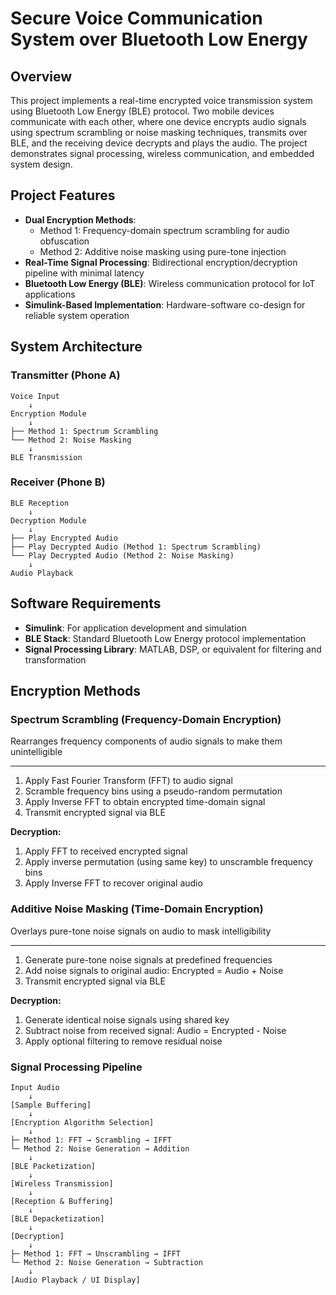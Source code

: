 # Secure Voice Communication System over Bluetooth Low Energy

## Overview
This project implements a real-time encrypted voice transmission system using Bluetooth Low Energy (BLE) protocol. Two mobile devices communicate with each other, where one device encrypts audio signals using spectrum scrambling or noise masking techniques, transmits over BLE, and the receiving device decrypts and plays the audio. The project demonstrates signal processing, wireless communication, and embedded system design.

## Project Features

- **Dual Encryption Methods**: 
  - Method 1: Frequency-domain spectrum scrambling for audio obfuscation
  - Method 2: Additive noise masking using pure-tone injection
- **Real-Time Signal Processing**: Bidirectional encryption/decryption pipeline with minimal latency
- **Bluetooth Low Energy (BLE)**: Wireless communication protocol for IoT applications
- **Simulink-Based Implementation**: Hardware-software co-design for reliable system operation

## System Architecture

### Transmitter (Phone A)
```
Voice Input
    ↓
Encryption Module
    ↓
├── Method 1: Spectrum Scrambling
└── Method 2: Noise Masking
    ↓
BLE Transmission
```

### Receiver (Phone B)
```
BLE Reception
    ↓
Decryption Module
    ↓
├── Play Encrypted Audio
├── Play Decrypted Audio (Method 1: Spectrum Scrambling)
└── Play Decrypted Audio (Method 2: Noise Masking)
    ↓
Audio Playback
```


## Software Requirements

- **Simulink**: For application development and simulation
- **BLE Stack**: Standard Bluetooth Low Energy protocol implementation
- **Signal Processing Library**: MATLAB, DSP, or equivalent for filtering and transformation

## Encryption Methods

### Spectrum Scrambling (Frequency-Domain Encryption)
Rearranges frequency components of audio signals to make them unintelligible

** **
1. Apply Fast Fourier Transform (FFT) to audio signal
2. Scramble frequency bins using a pseudo-random permutation
3. Apply Inverse FFT to obtain encrypted time-domain signal
4. Transmit encrypted signal via BLE

**Decryption:**
1. Apply FFT to received encrypted signal
2. Apply inverse permutation (using same key) to unscramble frequency bins
3. Apply Inverse FFT to recover original audio


### Additive Noise Masking (Time-Domain Encryption)
Overlays pure-tone noise signals on audio to mask intelligibility

** **
1. Generate pure-tone noise signals at predefined frequencies
2. Add noise signals to original audio: Encrypted = Audio + Noise
3. Transmit encrypted signal via BLE

**Decryption:**
1. Generate identical noise signals using shared key
2. Subtract noise from received signal: Audio = Encrypted - Noise
3. Apply optional filtering to remove residual noise


### Signal Processing Pipeline

```
Input Audio
    ↓
[Sample Buffering]
    ↓
[Encryption Algorithm Selection]
    ↓
├─ Method 1: FFT → Scrambling → IFFT
└─ Method 2: Noise Generation → Addition
    ↓
[BLE Packetization]
    ↓
[Wireless Transmission]
    ↓
[Reception & Buffering]
    ↓
[BLE Depacketization]
    ↓
[Decryption]
    ↓
├─ Method 1: FFT → Unscrambling → IFFT
└─ Method 2: Noise Generation → Subtraction
    ↓
[Audio Playback / UI Display]
```
